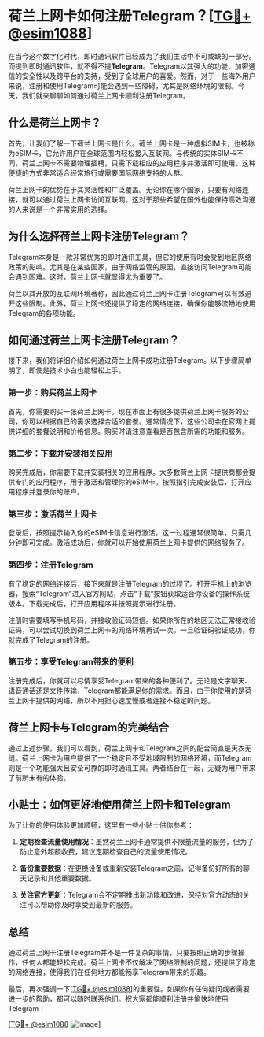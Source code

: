 # 荷兰上网卡如何注册Telegram？[[TG💪+ @esim1088](https://t.me/s/esim1088)]

在当今这个数字化时代，即时通讯软件已经成为了我们生活中不可或缺的一部分。而提到即时通讯软件，就不得不提**Telegram**。Telegram以其强大的功能、加密通信的安全性以及跨平台的支持，受到了全球用户的喜爱。然而，对于一些海外用户来说，注册和使用Telegram可能会遇到一些障碍，尤其是网络环境的限制。今天，我们就来聊聊如何通过荷兰上网卡顺利注册Telegram。

## 什么是荷兰上网卡？

首先，让我们了解一下荷兰上网卡是什么。荷兰上网卡是一种虚拟SIM卡，也被称为eSIM卡，它允许用户在全球范围内轻松接入互联网。与传统的实体SIM卡不同，荷兰上网卡不需要物理插槽，只需下载相应的应用程序并激活即可使用。这种便捷的方式非常适合经常旅行或需要国际网络支持的人群。

荷兰上网卡的优势在于其灵活性和广泛覆盖。无论你在哪个国家，只要有网络连接，就可以通过荷兰上网卡访问互联网。这对于那些希望在国外也能保持高效沟通的人来说是一个非常实用的选择。

## 为什么选择荷兰上网卡注册Telegram？

Telegram本身是一款非常优秀的即时通讯工具，但它的使用有时会受到地区网络政策的影响。尤其是在某些国家，由于网络监管的原因，直接访问Telegram可能会遇到困难。这时，荷兰上网卡就显得尤为重要了。

荷兰以其开放的互联网环境著称，因此通过荷兰上网卡注册Telegram可以有效避开这些限制。此外，荷兰上网卡还提供了稳定的网络连接，确保你能够流畅地使用Telegram的各项功能。

## 如何通过荷兰上网卡注册Telegram？

接下来，我们将详细介绍如何通过荷兰上网卡成功注册Telegram。以下步骤简单明了，即使是技术小白也能轻松上手。

### 第一步：购买荷兰上网卡

首先，你需要购买一张荷兰上网卡。现在市面上有很多提供荷兰上网卡服务的公司，你可以根据自己的需求选择合适的套餐。通常情况下，这些公司会在官网上提供详细的套餐说明和价格信息。购买时请注意查看是否包含所需的功能和服务。

### 第二步：下载并安装相关应用

购买完成后，你需要下载并安装相关的应用程序。大多数荷兰上网卡提供商都会提供专门的应用程序，用于激活和管理你的eSIM卡。按照指引完成安装后，打开应用程序并登录你的账户。

### 第三步：激活荷兰上网卡

登录后，按照提示输入你的eSIM卡信息进行激活。这一过程通常很简单，只需几分钟即可完成。激活成功后，你就可以开始使用荷兰上网卡提供的网络服务了。

### 第四步：注册Telegram

有了稳定的网络连接后，接下来就是注册Telegram的过程了。打开手机上的浏览器，搜索“Telegram”进入官方网站，点击“下载”按钮获取适合你设备的操作系统版本。下载完成后，打开应用程序并按照提示进行注册。

注册时需要填写手机号码，并接收验证码短信。如果你所在的地区无法正常接收验证码，可以尝试切换到荷兰上网卡的网络环境再试一次。一旦验证码验证成功，你就完成了Telegram的注册。

### 第五步：享受Telegram带来的便利

注册完成后，你就可以尽情享受Telegram带来的各种便利了。无论是文字聊天、语音通话还是文件传输，Telegram都能满足你的需求。而且，由于你使用的是荷兰上网卡提供的网络，所以不用担心速度慢或者连接不稳定的问题。

## 荷兰上网卡与Telegram的完美结合

通过上述步骤，我们可以看到，荷兰上网卡和Telegram之间的配合简直是天衣无缝。荷兰上网卡为用户提供了一个稳定且不受地域限制的网络环境，而Telegram则是一个功能强大且安全可靠的即时通讯工具。两者结合在一起，无疑为用户带来了前所未有的体验。

## 小贴士：如何更好地使用荷兰上网卡和Telegram

为了让你的使用体验更加顺畅，这里有一些小贴士供你参考：

1. **定期检查流量使用情况**：虽然荷兰上网卡通常提供不限量流量的服务，但为了防止意外超额收费，建议定期检查自己的流量使用情况。
   
2. **备份重要数据**：在更换设备或重新安装Telegram之前，记得备份好所有的聊天记录和其他重要数据。
   
3. **关注官方更新**：Telegram会不定期推出新功能和改进，保持对官方动态的关注可以帮助你及时享受到最新的服务。

## 总结

通过荷兰上网卡注册Telegram并不是一件复杂的事情，只要按照正确的步骤操作，任何人都能轻松完成。荷兰上网卡不仅解决了网络限制的问题，还提供了稳定的网络连接，使得我们在任何地方都能畅享Telegram带来的乐趣。

最后，再次强调一下[[TG💪+ @esim1088](https://t.me/s/esim1088)]的重要性。如果你有任何疑问或者需要进一步的帮助，都可以随时联系他们。祝大家都能顺利注册并愉快地使用Telegram！

[[TG💪+ @esim1088](https://t.me/s/esim1088) ![Image](https://i.postimg.cc/4NQfJmqS/Snipaste-2025-05-13-00-14-12.png)]